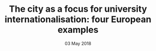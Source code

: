 ---
title: 'The city as a focus for university internationalisation: four European examples'
date: 03 May 2018
draft: false
showReadingTime: false
types: ['Journal Article']
places: ['Europe']
projects: ['Internationalisation']
externalUrl: 'https://www.tandfonline.com/doi/abs/10.1080/03057925.2018.1459379?journalCode=ccom20'
summary: 'Academic article in *Compare: A Journal of Comparative and International Education* 
Volume 48, Issue 4.'
---